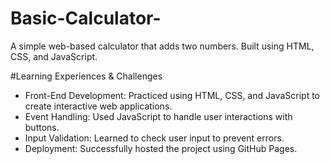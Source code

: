 # Basic-Calculator-
A simple web-based calculator that adds two numbers. Built using HTML, CSS, and JavaScript.

#Learning Experiences & Challenges
- Front-End Development: Practiced using HTML, CSS, and JavaScript to create interactive web applications.
- Event Handling: Used JavaScript to handle user interactions with buttons.
- Input Validation: Learned to check user input to prevent errors.
- Deployment: Successfully hosted the project using GitHub Pages.
